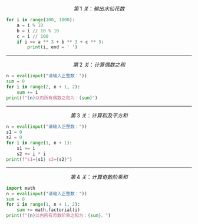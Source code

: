 $$ 第\;1\;关：输出水仙花数 $$

```python
for i in range(100, 1000):
    a = i % 10
    b = i // 10 % 10
    c = i // 100
    if i == a ** 3 + b ** 3 + c ** 3:
        print(i, end = ' ')
```

---

$$ 第\;2\;关：计算偶数之和 $$

```python
n = eval(input("请输入正整数："))
sum = 0
for i in range(2, n + 1, 2):
    sum += i
print(f"{n}以内所有偶数之和为：{sum}")
```

---

$$ 第\;3\;关：计算和及平方和 $$

```python
n = eval(input("请输入正整数："))
s1 = 0
s2 = 0
for i in range(1, n + 1):
    s1 += i
    s2 += i * i
print(f"s1={s1} s2={s2}")
```

---

$$ 第\;4\;关：计算奇数阶乘和 $$

```python
import math
n = eval(input("请输入正整数："))
sum = 0
for i in range(1, n + 1, 2):
    sum += math.factorial(i)
print(f"{n}以内所有奇数阶乘之和为：{sum}。")
```